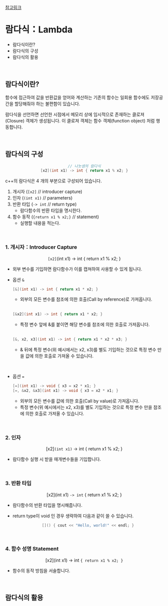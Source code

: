 [참고링크](https://modoocode.com/196)

# 람다식：Lambda

- 람다식이란?
- 람다식의 구성
- 람다식의 활용

<br />

## 람다식이란?

함수에 접근하여 값을 반환값을 얻어와 계산하는 기존의 함수는 일회용 함수에도 저장공간을 할당해줘야 하는 불편함이 있습니다.

람다식을 선언하면 선언한 시점에서 메모리 상에 임시적으로 존재하는 클로져 (Closure) 객체가 생성됩니다. 이 클로져 객체는 함수 객체(function object) 처럼 행동합니다.

<br />

## 람다식의 구성

<center>

```cpp
// 나눗셈의 람다식
[x2](int x1) -> int { return x1 % x2; }
```

</center>
c++의 람다식은 4 개의 부분으로 구성되어 있습니다.

<br/>

1. 개시자 (`[x2]` // introducer capture)
2. 인자 (`(int x1)` // parameters)
3. 반환 타입 (`-> int` // return type)
   - 람다함수의 반환 타입을 명시한다.
4. 함수 동작 (`{return x1 % x2;}` // statement)
   - 실행할 내용을 적는다.

<br />

### 1. 개시자：Introducer Capture

<center>

`[x2]`(int x1) -> int { return x1 % x2; }

</center>

- 외부 변수를 기입하면 람다함수가 이를 캡쳐하여 사용할 수 있게 됩니다.
- 옵션 `&`

  ```cpp
  [&](int x1) -> int { return x1 * x2; }
  ```

  - 외부의 모든 변수를 참조에 의한 호출(Call by reference)로 가져옵니다.

  <br/>

  ```cpp
  [&x2](int x1) -> int { return x1 * x2; }
  ```

  - 특정 변수 앞에 &를 붙이면 해당 변수를 참조에 의한 호출로 가져옵니다.

  <br/>

  ```cpp
  [&, x2, x3](int x1) -> int { return x1 * x2 * x3; }
  ```

  - & 뒤에 특정 변수(위 예시에서는 x2, x3)를 별도 기입하는 것으로 특정 변수 만을 값에 의한 호출로 가져올 수 있습니다.

<br/>

- 옵션 `=`

  ```cpp
  [=](int x1) -> void { x3 = x2 * x1; }
  [=, &x2, &x3](int x1) -> void { x3 = x2 * x1; }
  ```

  - 외부의 모든 변수를 값에 의한 호출(Call by value)로 가져옵니다.
  - 특정 변수(위 예시에서는 x2, x3)를 별도 기입하는 것으로 특정 변수 만을 참조에 의한 호출로 가져올 수 있습니다.

<br />

### 2. 인자

<center>

[x2]`(int x1)` -> int { return x1 % x2; }

</center>

- 람다함수 실행 시 받을 매개변수들을 기입합니다.

<br />

### 3. 반환 타입

<center>

[x2](int x1) `-> int` { return x1 % x2; }

</center>

- 람다함수의 반환 타입을 명시해줍니다.
- return type이 void 인 경우 생략하여 다음과 같이 쓸 수 있습니다.
  <center>

  ```cpp
  []() { cout << "Hello, world!" << endl; }
  ```

  </center>

<br />

### 4. 함수 성명 Statement

<center>

[x2](int x1) -> int `{ return x1 % x2; }`

</center>

- 함수의 동작 방침을 서술합니다.

<br />

## 람다식의 활용

<br />
